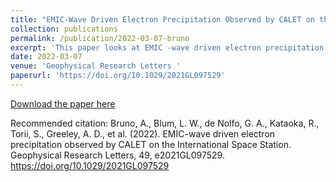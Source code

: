 ```yaml
---
title: "EMIC-Wave Driven Electron Precipitation Observed by CALET on the International Space Station"
collection: publications
permalink: /publication/2022-03-07-bruno
excerpt: 'This paper looks at EMIC -wave driven electron precipitation into the atmosphere.'
date: 2022-03-07
venue: 'Geophysical Research Letters '
paperurl: 'https://doi.org/10.1029/2021GL097529'
---
```



[Download the paper here](https://agupubs.onlinelibrary.wiley.com/doi/full/10.1029/2021GL097529)

Recommended citation: Bruno, A., Blum, L. W., de Nolfo, G. A., Kataoka, R., Torii, S., Greeley, A. D., et al. (2022). EMIC-wave driven electron precipitation observed by CALET on the International Space Station. Geophysical Research Letters, 49, e2021GL097529. https://doi.org/10.1029/2021GL097529
